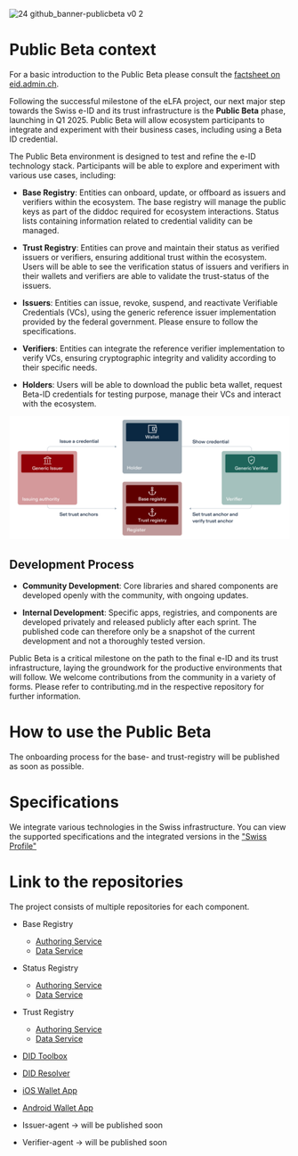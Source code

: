 ![24 github_banner-publicbeta v0 2](https://github.com/user-attachments/assets/20c6b3bf-7e16-4f5a-a98e-139330fd00d7)

# Public Beta context

For a basic introduction to the Public Beta please consult the [factsheet on eid.admin.ch](https://backend.eid.admin.ch/fileservice/sdweb-docs-prod-eidch-files/files/2024/10/24/fdbcf1fa-7f33-4f27-80d6-44f14d991939.pdf).

Following the successful milestone of the eLFA project, our next major step towards the Swiss e-ID and its trust infrastructure is the **Public Beta** phase, launching in Q1 2025. Public Beta will allow ecosystem participants to integrate and experiment with their business cases, including using a Beta ID credential.

The Public Beta environment is designed to test and refine the e-ID technology stack. Participants will be able to explore and experiment with various use cases, including:

- **Base Registry**: Entities can onboard, update, or offboard as issuers and verifiers within the ecosystem. The base registry will manage the public keys as part of the diddoc required for ecosystem interactions. Status lists containing information related to credential validity can be managed. 

- **Trust Registry**: Entities can prove and maintain their status as verified issuers or verifiers, ensuring additional trust within the ecosystem. Users will be able to see the verification status of issuers and verifiers in their wallets and verifiers are able to validate the trust-status of the issuers.

- **Issuers**: Entities can issue, revoke, suspend, and reactivate Verifiable Credentials (VCs), using the generic reference issuer implementation provided by the federal government. Please ensure to follow the specifications.

- **Verifiers**: Entities can integrate the reference verifier implementation to verify VCs, ensuring cryptographic integrity and validity according to their specific needs.

- **Holders**: Users will be able to download the public beta wallet, request Beta-ID credentials for testing purpose, manage their VCs and interact with the ecosystem.

![Component Overview](publicbeta_components_EN.jpg)

## Development Process

- **Community Development**: Core libraries and shared components are developed openly with the community, with ongoing updates.

- **Internal Development**: Specific apps, registries, and components are developed privately and released publicly after each sprint. The published code can therefore only be a snapshot of the current development and not a thoroughly tested version.

Public Beta is a critical milestone on the path to the final e-ID and its trust infrastructure, laying the groundwork for the productive environments that will follow. We welcome contributions from the community in a variety of forms. Please refer to contributing.md in the respective repository for further information.


# How to use the Public Beta

The onboarding process for the base- and trust-registry will be published as soon as possible.


# Specifications

We integrate various technologies in the Swiss infrastructure. You can view the supported specifications and the integrated versions in the ["Swiss Profile"](https://github.com/e-id-admin/open-source-community/tree/main/tech-roadmap/swiss-profile.md)


# Link to the repositories
The project consists of multiple repositories for each component.

- Base Registry
  - [Authoring Service](https://github.com/e-id-admin/eidch-registry-base-authoring)
  - [Data Service](https://github.com/e-id-admin/eidch-registry-base-data)

- Status Registry
  - [Authoring Service](https://github.com/e-id-admin/eidch-registry-status-authoring)
  - [Data Service](https://github.com/e-id-admin/eidch-registry-status-data)
 
- Trust Registry
  - [Authoring Service](https://github.com/e-id-admin/eidch-registry-trust-authoring)
  - [Data Service](https://github.com/e-id-admin/eidch-registry-trust-data)

- [DID Toolbox](https://github.com/e-id-admin/didtoolbox-java)

- [DID Resolver](https://github.com/e-id-admin/didresolver)

- [iOS Wallet App](https://github.com/e-id-admin/eidch-ios-wallet)

- [Android Wallet App](https://github.com/e-id-admin/eidch-android-wallet)

- Issuer-agent → will be published soon

- Verifier-agent → will be published soon


